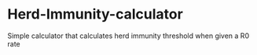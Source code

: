 # Herd-Immunity-calculator
Simple calculator that calculates herd immunity threshold when given a R0 rate 
